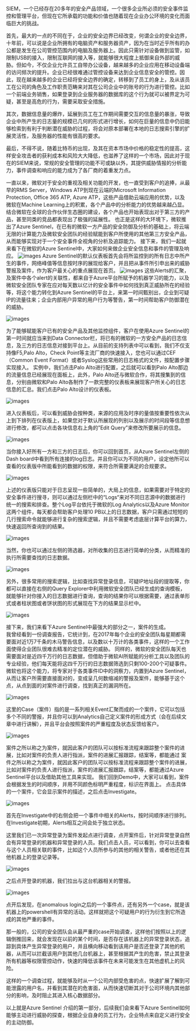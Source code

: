SIEM，一个已经存在20多年的安全产品领域，一个很多企业所必须的安全事件监控和管理平台，但现在它所承载的功能和价值也随着现在企业办公环境的变化而面临巨大的挑战。

首先，最大的一点的不同在于，企业的安全边界已经改变，何谓企业的安全边界，十年前，可以说是企业所拥有的电脑资产和服务器资产，因为在当时近乎所有的办公都是发生在公司管控范围内的电脑及服务器上。因此只需针对设备做到监管，如限制USB的接入，限制互联网的接入等，就能够很大程度上抵御来自外部的威胁。但如今，不仅企业允许员工自带办公设备，越来越多的企业应用在移动设备端的访问频次的提升。企业已经很难通过管控设备来达到企业信息安全的管控。因此，现在越来越多的企业已经将安全边界的确定，转移到了员工的身上，及从该员工在公司的角色及工作职责范畴来对其在公司企业中的账号的行为进行管控。比如一个前端业务销售，如果登录到企业服务器的数据库的这个行为就可以被界定为可疑，甚至是高危的行为，需要采取安全措施。

其次，数据信息量的爆炸，延展到员工在工作期间需要交互的信息量的暴涨，导致企业中所产生的日志量的规模已几何的形式进行增长，如何在巨量的信息中仍旧能够检索到有利于判断潜在威胁的过程，将会对原本部署在本地的日志搜索引擎的扩展灵活性，及服务器的性能有很高的要求。

最后，不得不说，随着比特币的出现，及其在资本市场中价格的稳定性的提高，这样安全攻击者的获利成本和风险大大降低，也滋养了这样的一个市场，因此对于现在的SIEM来说，常规的安全管理的功能不可或缺以外，其提供威胁情报的分析能力，事件调查和响应的能力成为了各厂商的着重发力点。

一直以来，微软对于安全的重视及相关功能的开发，也一直受到客户的追捧，从最早的RMS Server，Windows ATP到现在云端的Microsoft Information Protection, Office 365 ATP, Azure ATP，这些产品借助云端应用的优势，以及微软在Machine Learning上的积累，各个产品中的分析能力的优势越来越凸显。结合微软在全球的合作伙伴生态圈的建设，各个产品也开始表现出对于第三方的产品，甚至同类的竞品都表现出了极强的延展性。
也正是这样的大环境下，微软推出了Azure Sentinel，在已有的微软一方产品的安全防御及分析的基础上，将云端无限的计算能力及微软安全团队的经验赋能到客户所使用的其他第三方安全产品，从而能够实现对于一个安全事件全视角的分析及追踪能力。
接下来，我们一起就来看下在微软的Azure Sentinel中，大家如何来做企业安全信息和事件的管理及响应。
![images](https://github.com/JanlenHu/OCPChinaPTSALLDOCS/blob/master/01.BLOG/images/Azure%20Sentinel%20--%20云原生企业安全信息和事件管理平台%EF%BC%88SIEM%EF%BC%89初探系列一%201.jpg)
    Azure Sentinel的默认仪表板首先会将所监控到的所有日志中所产生的事件，网络峰值等信息按时序的展现给客户，并且把从事件所引申出来的威胁警报及案件，作为客户最关心的重点展现在首页。
![images](https://github.com/JanlenHu/OCPChinaPTSALLDOCS/blob/master/01.BLOG/images/Azure%20Sentinel%20--%20云原生企业安全信息和事件管理平台%EF%BC%88SIEM%EF%BC%89初探系列一%202.jpg)
这些Alerts的汇聚，及案件中各个alert的关联性，都来自于Azure平台所赋予的机器学习的能力，以及微软安全团队专家在应对每天数以亿计的安全事件中如何找到真正威胁所在的经验等，将这个能力转化到Azure Sentinel的平台上，来第一时间甄别出，企业到可疑IP的流量往来；企业内部用户异常的用户行为等警告，第一时间帮助客户防御潜在的威胁。

 ![images](https://github.com/JanlenHu/OCPChinaPTSALLDOCS/blob/master/01.BLOG/images/Azure%20Sentinel%20--%20云原生企业安全信息和事件管理平台%EF%BC%88SIEM%EF%BC%89初探系列一%203.webp)
 
为了能够赋能客户已有的安全产品及其他监控组件，客户在使用Azure Sentinel的第一时间就应当来到Data Connector栏，将已有的微软的一方安全产品的日志信息，及三方的日志信息对接到平台上。从目前的支持列表中可以看到，我们不仅支持像F5,Palo Alto，Check Point等主流厂商的快速接入，您也可以通过CEF（Common Event Format）或者Syslog这些常用的日志格式的文件，按配置步骤实现接入。
实例中，我们点击Palo Alto进行配置，之后就可以看到Palo Alto那边的流量信息已经展现在面板上，此外，Palo Alto还与微软合作，将其搜集到的信息，分别由微软和Palo Alto各制作了一款完整的仪表板来展现客户所关心的日志信息的汇总。我们点击Palo Alto设计的仪表板。

![images](https://github.com/JanlenHu/OCPChinaPTSALLDOCS/blob/master/01.BLOG/images/Azure%20Sentinel%20--%20云原生企业安全信息和事件管理平台%EF%BC%88SIEM%EF%BC%89初探系列一%204.jpg)

进入仪表板后，可以看到威胁会按种类，来源的应用及时序的量值按重要性依次从上到下排列在仪表版上，如果您对于默认所展现的列别以及展示的时间段等信息想进行修改，都可以点击各块信息右上角的”Edit Query”来修改所要展示的信息。
     
![images](https://github.com/JanlenHu/OCPChinaPTSALLDOCS/blob/master/01.BLOG/images/Azure%20Sentinel%20--%20云原生企业安全信息和事件管理平台%EF%BC%88SIEM%EF%BC%89初探系列一%205.jpg)

当你接入好所有一方和三方的日志后，你可以回到首页，从Azure Sentinel左侧的Dash board中看到所有连接的log日志。并且你可以为不同的用户，设定他所可以查看的仪表版中所能看到的数据的权限，来符合所需要满足的合规要求。

![images](https://github.com/JanlenHu/OCPChinaPTSALLDOCS/blob/master/01.BLOG/images/Azure%20Sentinel%20--%20云原生企业安全信息和事件管理平台%EF%BC%88SIEM%EF%BC%89初探系列一%206.jpg)

上述的仪表版只能对于日志呈现一些简单的，大局上的信息，如果需要对于特定的安全事件进行搜寻，则可以通过左侧栏中的“Logs“来对不同日志源中的数据进行统一的搜索和排查。整个Log平台依托于微软的Log Analytics以及Azure Monitor这两个组件，每天都会帮助客户处理10 PB以上的日志数据，客户只需通过短短的几行搜索命令就能够进行复杂的搜索逻辑，并且不需要考虑底层计算平台的算力，快速返回所查询到的结果。
    
![images](https://github.com/JanlenHu/OCPChinaPTSALLDOCS/blob/master/01.BLOG/images/Azure%20Sentinel%20--%20云原生企业安全信息和事件管理平台%EF%BC%88SIEM%EF%BC%89初探系列一%207.jpg)

当然，你也可以通过左侧的筛选器，对所收集的日志进行简单的分类，从而精准的执行所需要查找的日志数据。

![images](https://github.com/JanlenHu/OCPChinaPTSALLDOCS/blob/master/01.BLOG/images/Azure%20Sentinel%20--%20云原生企业安全信息和事件管理平台%EF%BC%88SIEM%EF%BC%89初探系列一%208.jpg)

另外，很多常用的搜索逻辑，比如查找异常登录信息，可疑IP地址段的提取等，你都可以直接在右侧的Query Explorer中利用微软安全团队已经生成的查询模板，就能够针对你接入的日志数据进行查询，查询的结果你可以根据需要，通过表单形式或者柱状图或者饼状图的形式展现在下方的结果显示栏中。

![images](https://github.com/JanlenHu/OCPChinaPTSALLDOCS/blob/master/01.BLOG/images/Azure%20Sentinel%20--%20云原生企业安全信息和事件管理平台%EF%BC%88SIEM%EF%BC%89初探系列一%209.jpg)

接下来，我们来看下Azure Sentinel中最强大的部分之一，案件的生成。    
我曾经看到一份调查报告，它统计到，在2017年每个企业的安全团队每星期都需要面对近1万7千条的木马警告信息，以及数以十万计的各类事件，这样的一个工作面使得企业团队很难去精准的定位潜在的威胁。
同样的，微软的安全团队每天也需要面对是近四千万行的日志数据，但借助于微软AI所赋能的分析工具以及团队的专业经验，他们每天能将这四千万行的日志数据筛选到只剩100-200个可疑事件。
微软也将这个能力，将专家对于各类事件ID中的洞察力，内置到Azure Sentinel，从而让客户所需要直接面对的，变成呈几何数缩减的警报及案件，能够基于这个点，从点到面的对案件进行调查，找到真正的漏洞所在。
    
![images](https://github.com/JanlenHu/OCPChinaPTSALLDOCS/blob/master/01.BLOG/images/Azure%20Sentinel%20--%20云原生企业安全信息和事件管理平台%EF%BC%88SIEM%EF%BC%89初探系列一%2010.jpg)

这里的Case（案件）指的是一系列相关Event汇聚而成的一个案件，它可以包括多个不同的警报，并且你可以到Analytics自己定义案件的形成方式（会在后续文章中进行讲解），并且平台会按照案件的严重程度及状态反馈给客户。
    
![images](https://github.com/JanlenHu/OCPChinaPTSALLDOCS/blob/master/01.BLOG/images/Azure%20Sentinel%20--%20云原生企业安全信息和事件管理平台%EF%BC%88SIEM%EF%BC%89初探系列一%2011.jpg)

案件之所以称之为案件，就因此客户的团队可以按标准流程来跟踪整个案件的进展，比如对案件的负责人进行指派，案件的进展汇报跟踪，结案等，都能通过
案件之所以称之为案件，就因此客户的团队可以按标准流程来跟踪整个案件的进展，比如对案件的负责人进行指派，案件的进展汇报跟踪，结案等，都能通过Azure Sentinel平台以及借助其他工具来实现。
我们回到Demo中，大家可以看到，案件会根据发生的时间顺序，并用不同颜色标明严重程度，标识在界面上。
点击具体的一个案件，它会显示案件的描述，之后点击Investigate。

![images](https://github.com/JanlenHu/OCPChinaPTSALLDOCS/blob/master/01.BLOG/images/Azure%20Sentinel%20--%20云原生企业安全信息和事件管理平台%EF%BC%88SIEM%EF%BC%89初探系列一%2012.jpg)

首先在Investigate中的右侧会把一个事件中相关的Alerts，按时间顺序进行排列。在Investigate初期，Alerts相互之间会处于独立状态。

这里我们已一次异常登录为案件发起点进行调查，点开案件后，针对异常登录自然会有异常登录的机器和异常登录的人员。我们点击人员，可以看到，你可以去查看与这个人员相关联的事件，比如这个人员所参与的其他的相关警告，或者他还在其他机器上的登录记录等。
        
![images](https://github.com/JanlenHu/OCPChinaPTSALLDOCS/blob/master/01.BLOG/images/Azure%20Sentinel%20--%20云原生企业安全信息和事件管理平台%EF%BC%88SIEM%EF%BC%89初探系列一%2013.jpg)

之后点开登录的机器，我们拉出与这台机器相关的警报。
    
![images](https://github.com/JanlenHu/OCPChinaPTSALLDOCS/blob/master/01.BLOG/images/Azure%20Sentinel%20--%20云原生企业安全信息和事件管理平台%EF%BC%88SIEM%EF%BC%89初探系列一%2014.jpg)

    
点开后发现，在anomalous login之后的一个事件点，还有另外一个case，就是该机器上的powershell有异常的活动。这样就把这个可疑用户的行为衍生到它所造成的其他严重的事件。

那一般的，公司的安全团队会从最严重的case开始调查，这样他们按照以上的逻辑倒推回来，就会发现在以前的某个时间，是否存在该机器上的异常登录状态，追踪到具体产生异常登录的用户，并且横向移动看到该用户是否还登录了其他的机器，从而可以拦截该用户到其他几台机器上，甚至根据其产生的危害，禁止其登录所有机器等权限管控动作，快速的降低该事件在未来可能发生在其他虚机上的风险。

 这样的一个调查过程，就能够及时从一个公司内部受危害的点，快速扩展了解到可能泄露的用户名，并看到其潜在的危害面，从而快速切断其对于公司环境内其他部分的影响，及时阻止其进入核心数据部分。
      
以上就是Azure Sentinel 介绍的第一部分，后续我们会来看下Azure Sentinel如何能够主动进行威胁的探查，根据企业自身的员工行为，企业特点来自定义进行安全的主动防御。


